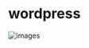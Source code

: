 # wordpress

![images](https://user-images.githubusercontent.com/89865694/145071136-3dd5557a-1c07-4b8b-bb8b-8c61474006f7.png)

